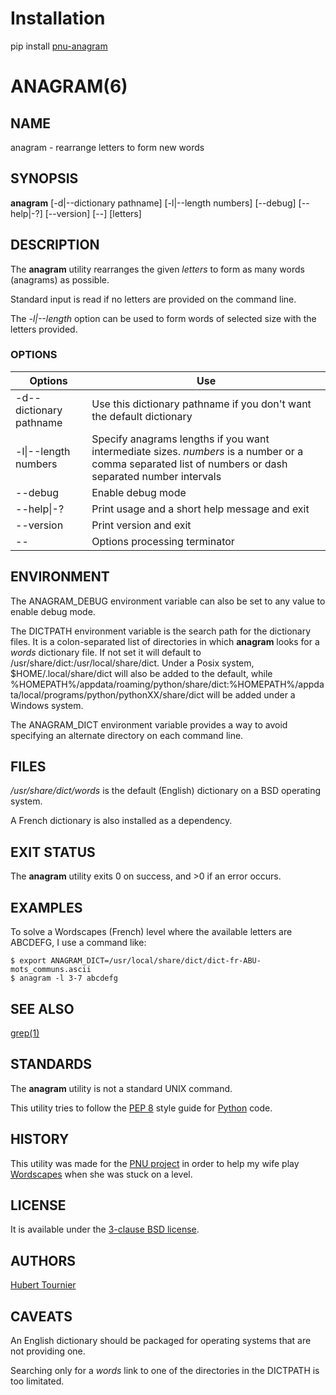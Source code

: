 # Installation
pip install [pnu-anagram](https://pypi.org/project/pnu-anagram/)

# ANAGRAM(6)

## NAME
anagram - rearrange letters to form new words

## SYNOPSIS
**anagram**
\[-d|--dictionary pathname\]
\[-l|--length numbers\]
\[--debug\]
\[--help|-?\]
\[--version\]
\[--\]
\[letters\]

## DESCRIPTION
The **anagram** utility rearranges the given *letters* to form as many words (anagrams) as possible.

Standard input is read if no letters are provided on the command line.

The *-l|--length* option can be used to form words of selected size with the letters provided.

### OPTIONS
Options | Use
------- | ---
-d\--dictionary pathname|Use this dictionary pathname if you don't want the default dictionary
-l\|--length numbers|Specify anagrams lengths if you want intermediate sizes. *numbers* is a number or a comma separated list of numbers or dash separated number intervals
--debug|Enable debug mode
--help\|-?|Print usage and a short help message and exit
--version|Print version and exit
--|Options processing terminator

## ENVIRONMENT
The ANAGRAM_DEBUG environment variable can also be set to any value to enable debug mode.

The DICTPATH environment variable is the search path for the dictionary files.
It is a colon-separated list of directories in which **anagram** looks for a *words* dictionary file.
If not set it will default to /usr/share/dict:/usr/local/share/dict.
Under a Posix system, $HOME/.local/share/dict will also be added to the default,
while %HOMEPATH%/appdata/roaming/python/share/dict:%HOMEPATH%/appdata/local/programs/python/pythonXX/share/dict will be added under a Windows system.

The ANAGRAM_DICT environment variable provides a way to avoid specifying an alternate directory on each command line.

## FILES
*/usr/share/dict/words* is the default (English) dictionary on a BSD operating system.

A French dictionary is also installed as a dependency.

## EXIT STATUS
The **anagram** utility exits 0 on success, and >0 if an error occurs.

## EXAMPLES
To solve a Wordscapes (French) level where the available letters are ABCDEFG, I use a command like:
```Shell
$ export ANAGRAM_DICT=/usr/local/share/dict/dict-fr-ABU-mots_communs.ascii
$ anagram -l 3-7 abcdefg
```

## SEE ALSO
[grep(1)](https://www.freebsd.org/cgi/man.cgi?query=grep)

## STANDARDS
The **anagram** utility is not a standard UNIX command.

This utility tries to follow the [PEP 8](https://www.python.org/dev/peps/pep-0008/) style guide for [Python](https://www.python.org/) code.

## HISTORY
This utility was made for the [PNU project](https://github.com/HubTou/PNU)
in order to help my wife play
[Wordscapes](https://play.google.com/store/apps/details?id=com.peoplefun.wordcross)
when she was stuck on a level.

## LICENSE
It is available under the [3-clause BSD license](https://opensource.org/licenses/BSD-3-Clause).

## AUTHORS
[Hubert Tournier](https://github.com/HubTou)

## CAVEATS
An English dictionary should be packaged for operating systems that are not providing one.

Searching only for a *words* link to one of the directories in the DICTPATH is too limitated.

